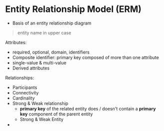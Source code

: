 # Entity Relationship Model (ERM)

- Basis of an entity relationship diagram

> entity name in upper case

Attributes:
- required, optional, domain, identifiers 
- Composite identifier: primary key composed of more than one attribute
- single-value & multi-value
- Derived attributes

Relationships:

- Participants
- Connectivity
- Cardinality
- Strong & Weak relationship
  - **primary key** of the related entity does / doesn't contain a **primary key** component of the parent entity
  - Strong & Weak Entity
- 